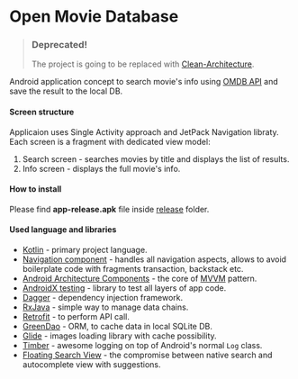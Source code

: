 # Open Movie Database 
> ### Deprecated! 
> The project is going to be replaced with [Clean-Architecture](https://github.com/AntonShapovalov/Clean-Architecture).

Android application concept to search movie's info using [OMDB API](https://www.omdbapi.com) and save the result to the local DB.

#### Screen structure

Applicaion uses Single Activity approach and JetPack Navigation libraty. Each screen is a fragment with dedicated view model:
1. Search screen - searches movies by title and displays the list of results.
2. Info screen - displays the full movie's info.

#### How to install

Please find **app-release.apk** file inside [release](./app/release) folder.

#### Used language and libraries
 * [Kotlin](https://kotlinlang.org/docs/tutorials/kotlin-android.html) - primary project language.
 * [Navigation component](https://developer.android.com/guide/navigation) - handles all navigation aspects, allows to avoid boilerplate code with fragments transaction, backstack etc.
 * [Android Architecture Components](https://developer.android.com/topic/libraries/architecture/index.html) - the core of [MVVM](https://en.wikipedia.org/wiki/Model%E2%80%93view%E2%80%93viewmodel) pattern.
 * [AndroidX testing](https://codelabs.developers.google.com/codelabs/advanced-android-kotlin-training-testing-basics/#0) - library to test all layers of app code.
 * [Dagger](https://codelabs.developers.google.com/codelabs/android-dagger/#0) - dependency injection framework.
 * [RxJava](https://github.com/ReactiveX/RxJava) - simple way to manage data chains.
 * [Retrofit](https://square.github.io/retrofit/) - to perform API call.
 * [GreenDao](https://greenrobot.org/greendao/) - ORM, to cache data in local SQLite DB.
 * [Glide](https://bumptech.github.io/glide/) - images loading library with cache possibility.
 * [Timber](https://github.com/JakeWharton/timber) - awesome logging on top of Android's normal `Log` class.
 * [Floating Search View](https://github.com/arimorty/floatingsearchview) - the compromise between native search and autocomplete view with suggestions.
 
